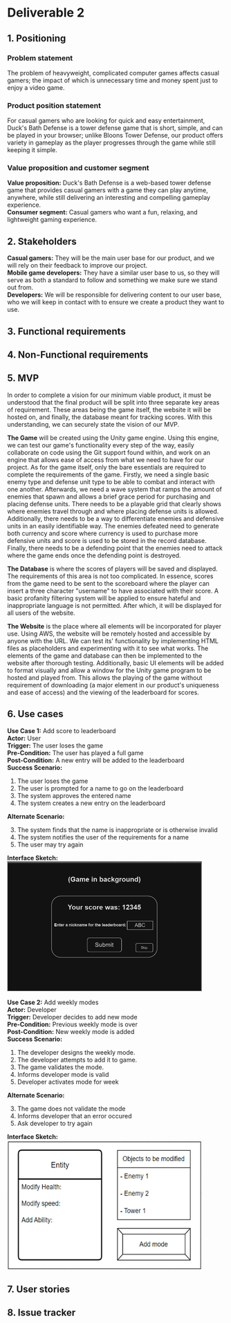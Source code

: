 # Deliverable 2
## 1. Positioning

### Problem statement
The problem of heavyweight, complicated computer games affects casual gamers; the impact of which is unnecessary time and money spent just to enjoy a video game.
### Product position statement
For casual gamers who are looking for quick and easy entertainment, Duck's Bath Defense is a tower defense game that is short, simple, and can be played in your browser; unlike Bloons Tower Defense, our product offers variety in gameplay as the player progresses through the game while still keeping it simple.
### Value proposition and customer segment
**Value proposition:** Duck's Bath Defense is a web-based tower defense game that provides casual gamers with a game they can play anytime, anywhere, while still delivering an interesting and compelling gameplay experience.<br>
**Consumer segment:** Casual gamers who want a fun, relaxing, and lightweight gaming experience.
## 2. Stakeholders
**Casual gamers:** They will be the main user base for our product, and we will rely on their feedback to improve our project.<br>
**Mobile game developers:** They have a similar user base to us, so they will serve as both a standard to follow and something we make sure we stand out from.<br>
**Developers:** We will be responsible for delivering content to our user base, who we will keep in contact with to ensure we create a product they want to use.
## 3. Functional requirements

## 4. Non-Functional requirements

## 5. MVP
In order to complete a vision for our minimum viable product, it must be understood that the final product will be split into three separate key areas of requirement. These areas being the game itself, the website it will be hosted on, and finally, the database meant for tracking scores. With this understanding, we can securely state the vision of our MVP.

**The Game** will be created using the Unity game engine. Using this engine, we can test our game's functionality every step of the way, easily collaborate on code using the Git support found within, and work on an engine that allows ease of access from what we need to have for our project. As for the game itself, only the bare essentials are required to complete the requirements of the game. Firstly, we need a single basic enemy type and defense unit type to be able to combat and interact with one another. Afterwards, we need a wave system that ramps the amount of enemies that spawn and allows a brief grace period for purchasing and placing defense units. There needs to be a playable grid that clearly shows where enemies travel through and where placing defense units is allowed. Additionally, there needs to be a way to differentiate enemies and defensive units in an easily identifiable way. The enemies defeated need to generate both currency and score where currency is used to purchase more defensive units and score is used to be stored in the record database. Finally, there needs to be a defending point that the enemies need to attack where the game ends once the defending point is destroyed.

**The Database** is where the scores of players will be saved and displayed. The requirements of this area is not too complicated. In essence, scores from the game need to be sent to the scoreboard where the player can insert a three character "username" to have associated with their score. A basic profanity filtering system will be applied to ensure hateful and inappropriate language is not permitted. After which, it will be displayed for all users of the website.

**The Website** is the place where all elements will be incorporated for player use. Using AWS, the website will be remotely hosted and accessible by anyone with the URL. We can test its' functionality by implementing HTML files as placeholders and experimenting with it to see what works. The elements of the game and database can then be implemented to the website after thorough testing. Additionally, basic UI elements will be added to format visually and allow a window for the Unity game program to be hosted and played from. This allows the playing of the game without requirement of downloading (a major element in our product's uniqueness and ease of access) and the viewing of the leaderboard for scores.

## 6. Use cases
**Use Case 1:** Add score to leaderboard<br>
**Actor:** User<br>
**Trigger:** The user loses the game<br>
**Pre-Condition:** The user has played a full game<br>
**Post-Condition:** A new entry will be added to the leaderboard<br>
**Success Scenario:**

1) The user loses the game
2) The user is prompted for a name to go on the leaderboard
3) The system approves the entered name
4) The system creates a new entry on the leaderboard

**Alternate Scenario:**

3) The system finds that the name is inappropriate or is otherwise invalid
4) The system notifies the user of the requirements for a name
5) The user may try again

**Interface Sketch:**<br>
<img src = "image.png" width = "450" height = "300">

**Use Case 2:** Add weekly modes<br>
**Actor:** Developer<br>
**Trigger:** Developer decides to add new mode<br>
**Pre-Condition:** Previous weekly mode is over<br>
**Post-Condition:** New weekly mode is added<br>
**Success Scenario:** <br>

1) The developer designs the weekly mode.
2) The developer attempts to add it to game.
3) The game validates the mode.
4) Informs developer mode is valid
5) Developer activates mode for week

**Alternate Scenario:**<br>

3) The game does not validate the mode
4) Informs developer that an error occured
5) Ask developer to try again<be>

**Interface Sketch:**<br>
<img src = "UseCase2Sketch.png" width = "450" height = "300">

## 7. User stories

## 8. Issue tracker






